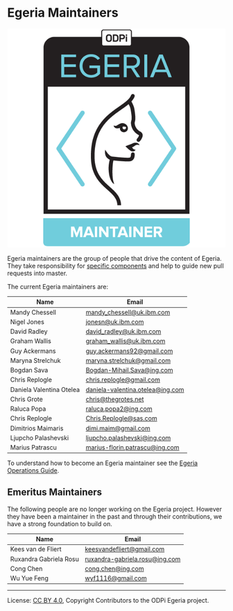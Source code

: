 <!-- SPDX-License-Identifier: CC-BY-4.0 -->
<!-- Copyright Contributors to the ODPi Egeria project. -->

# Egeria Maintainers

![Egeria Maintainers Badge](developer-resources/badges/ODPi_Egeria_Badges-Maintainer.png)

Egeria maintainers are the group of people that drive the content of Egeria.
They take responsibility for [specific components](CODEOWNERS) and help to guide
new pull requests into master.

The current Egeria maintainers are:


| Name           | Email |
| -------------- | -----------------
| Mandy Chessell | mandy_chessell@uk.ibm.com |
| Nigel Jones    | jonesn@uk.ibm.com         |
| David Radley   | david_radley@uk.ibm.com   |
| Graham Wallis | graham_wallis@uk.ibm.com |
| Guy Ackermans | guy.ackermans92@gmail.com |
| Maryna Strelchuk | maryna.strelchuk@gmail.com |
| Bogdan Sava | Bogdan-Mihail.Sava@ing.com |
| Chris Replogle | chris.replogle@gmail.com | 
| Daniela Valentina Otelea | daniela-valentina.otelea@ing.com |
| Chris Grote | chris@thegrotes.net |
| Raluca Popa | raluca.popa2@ing.com |
| Chris Replogle | Chris.Replogle@sas.com |
| Dimitrios Maimaris | dimi.maim@gmail.com |
| Ljupcho Palashevski | ljupcho.palashevski@ing.com |
| Marius Patrascu | marius-florin.patrascu@ing.com |

To understand how to become an Egeria maintainer
see the [Egeria Operations Guide](Egeria-Operations.md).


## Emeritus Maintainers

The following people are no longer working on the Egeria project.
However they have been a maintainer in the past and through their
contributions, we have a strong foundation to build on.


| Name           | Email |
| -------------- | -----------------
| Kees van de Fliert | keesvandefliert@gmail.com |
| Ruxandra Gabriela Rosu | ruxandra-gabriela.rosu@ing.com |
| Cong Chen | cong.chen@ing.com |
| Wu Yue Feng | wyf1116@gmail.com |



----
License: [CC BY 4.0](https://creativecommons.org/licenses/by/4.0/),
Copyright Contributors to the ODPi Egeria project.

